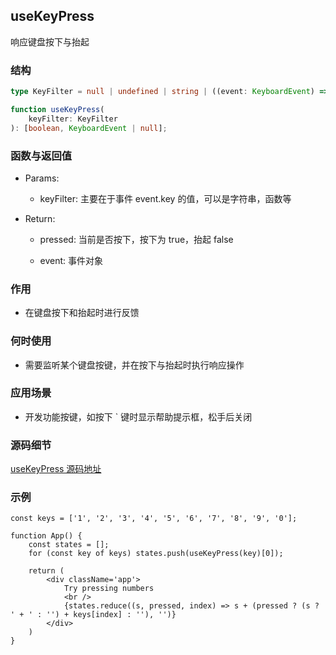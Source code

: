 ## useKeyPress

响应键盘按下与抬起

### 结构

```ts
type KeyFilter = null | undefined | string | ((event: KeyboardEvent) => boolean);

function useKeyPress(
    keyFilter: KeyFilter
): [boolean, KeyboardEvent | null];
```

### 函数与返回值

- Params:

    - keyFilter: 主要在于事件 event.key 的值，可以是字符串，函数等

- Return:

    - pressed: 当前是否按下，按下为 true，抬起 false

    - event: 事件对象

### 作用

- 在键盘按下和抬起时进行反馈

### 何时使用

- 需要监听某个键盘按键，并在按下与抬起时执行响应操作

### 应用场景

- 开发功能按键，如按下 ` 键时显示帮助提示框，松手后关闭

### 源码细节

[useKeyPress 源码地址](https://github.com/streamich/react-use/blob/master/src/useKeyPress.ts)

### 示例

```tsx
const keys = ['1', '2', '3', '4', '5', '6', '7', '8', '9', '0'];

function App() {
    const states = [];
    for (const key of keys) states.push(useKeyPress(key)[0]);

    return (
        <div className='app'>
            Try pressing numbers
            <br />
            {states.reduce((s, pressed, index) => s + (pressed ? (s ? ' + ' : '') + keys[index] : ''), '')}
        </div>
    )
}
```
